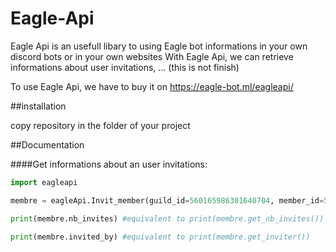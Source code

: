 # Eagle-Api
Eagle Api is an usefull libary to using Eagle bot informations in your own discord bots or in your own websites
With Eagle Api, we can retrieve informations about user invitations, ... (this is not finish)

To use Eagle Api, we have to buy it on https://eagle-bot.ml/eagleapi/


##installation

copy repository in the folder of your project


##Documentation

####Get informations about an user invitations:

```py
import eagleapi

membre = eagleApi.Invit_member(guild_id=560165986301640704, member_id=575012772526686208) #the bot Eagle need to be in your server, but now, he is not operational

print(membre.nb_invites) #equivalent to print(membre.get_nb_invites())

print(membre.invited_by) #equivalent to print(membre.get_inviter())
```
